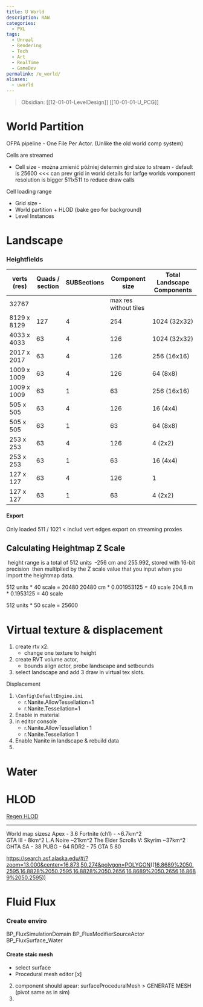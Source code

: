 ```yaml
---
title: U World
description: RAW
categories:
  - PXL
tags:
  - Unreal
  - Rendering
  - Tech
  - Art
  - RealTime
  - GameDev
permalink: /u_world/
aliases:
  - uworld
---
```

> Obsidian: [[12-01-01-LevelDesign]] [[10-01-01-U_PCG]] 

# World Partition
OFPA pipeline - One File Per Actor. (Unlike the old world comp system)

Cells are streamed 
- Cell size  - można zmienić później determin gird size to stream - default is 25600 <<< 
can prev grid in world details
for larfge worlds vomponent resolution is bigger 511x511 to reduce draw calls 

Cell loading range 
- Grid size - 
- World partition  + HLOD (bake geo for background)
- Level Instances


# Landscape 



### Heightfields 

| verts (res) | Quads / section | SUBSections | Component size | Total Landscape Components |
| ---- | ---- | ---- | ---- | ---- |
| 32767 |  |  | max res without tiles  |  |
| 8129 x 8129 | 127 | 4 | 254 | 1024 (32x32) |
| 4033 x 4033 | 63 | 4  | 126 | 1024 (32x32) |
| 2017 x 2017 | 63 | 4  | 126 | 256 (16x16) |
| 1009 x 1009 | 63 | 4  | 126 | 64 (8x8) |
| 1009 x 1009 | 63 | 1 | 63 | 256 (16x16) |
| 505 x 505 | 63 | 4  | 126 | 16 (4x4) |
| 505 x 505 | 63 | 1 | 63 | 64 (8x8) |
| 253 x 253 | 63 | 4 | 126 | 4 (2x2) |
| 253 x 253 | 63 | 1 | 63 | 16 (4x4) |
| 127 x 127 | 63 | 4 | 126 | 1 |
| 127 x 127 | 63 | 1 | 63 | 4 (2x2) |


#### Export 
Only loaded 
511 / 1021 < includ vert edges 
export on streaming proxies 

## Calculating Heightmap Z Scale

 height range is a total of 512 units
 -256 cm and 255.992, stored with 16-bit precision  then multiplied by the Z scale value that you input when you import the heightmap data.


512 units * 40 scale = 20480
20480 cm  * 0.001953125 = 40 scale 
204,8 m * 0.1953125 = 40 scale 

512 units * 50 scale = 25600


# Virtual texture & displacement 

1. create rtv x2. 
	- change one texture to height 
2. create RVT volume actor, 
	- bounds align actor, probe landscape  and setbounds 
3.  select landscape and add 3 draw in virtual tex slots. 


Displacement 
1. `\Config\DefaultEngine.ini`
	- r.Nanite.AllowTessellation=1
	- r.Nanite.Tessellation=1
2. Enable in material 
3.  in editor console 
	- r.Nanite.AllowTessellation 1
	- r.Nanite.Tessellation 1
5. Enable Nanite in landscape  & rebuild data 
6. 
# Water 



# HLOD
[Regen HLOD](https://youtu.be/ZxJ5DG8Ytog?t=1037)


----
World map sizesz 
Apex - 3.6 
Fortnite (ch1) - ~6.7km^2  
GTA III - 8km^2 
L.A Noire ~21km^2
The Elder Scrolls V: Skyrim   ~37km^2  
GHTA SA - 38 
PUBG - 64 
RDR2 - 75 
GTA 5 80 



https://search.asf.alaska.edu/#/?zoom=13.000&center=16.873,50.274&polygon=POLYGON((16.8689%2050.2595,16.8828%2050.2595,16.8828%2050.2656,16.8689%2050.2656,16.8689%2050.2595))



# Fluid Flux 

### Create enviro
BP_FluxSimulationDomain 
BP_FluxModifierSourceActor
BP_FluxSurface_Water 

#### Create staic mesh 
- select surface 
- Procedural mesh editor [x]
2. component should apear: surfaceProceduralMesh  > GENERATE MESH  (pivot same as in sim)
3. 
